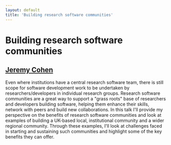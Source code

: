 ```yaml
---
layout: default
title: 'Building research software communities'
---
```


# Building research software communities

## [Jeremy Cohen](../../speaker/GVPDAQ/)

Even where institutions have a central research software team, there is still scope for software development work to be undertaken by researchers/developers in individual research groups. Research software communities are a great way to support a "grass roots" base of researchers and developers building software, helping them enhance their skills, network with peers and build new collaborations. In this talk I'll provide my perspective on the benefits of research software communities and look at examples of building a UK-based local, institutional community and a wider regional community. Through these examples, I'll look at challenges faced in starting and sustaining such communities and highlight some of the key benefits they can offer.